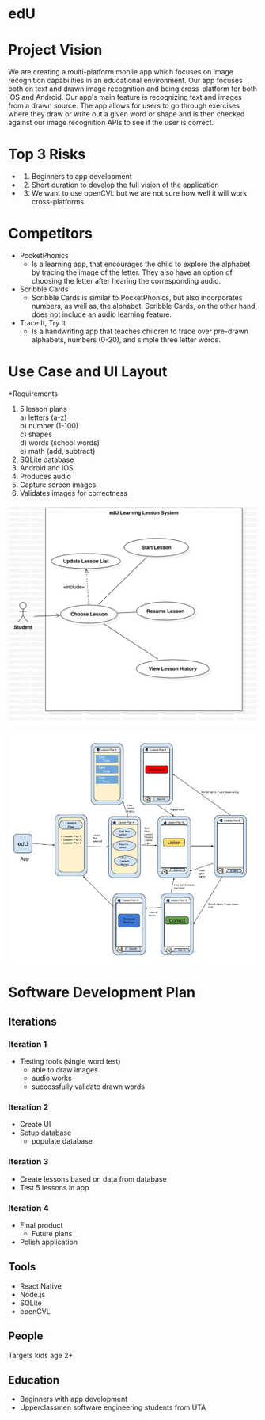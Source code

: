 # edU

# Project Vision

We are creating a multi-platform mobile app which focuses on image recognition capabilities in an educational environment. Our app focuses both on text and drawn image recognition and being cross-platform for both iOS and Android. Our app's main feature is recognizing text and images from a drawn source. The app allows for users to go through exercises where they draw or write out a given word or shape and is then checked against our image recognition APIs to see if the user is correct.

# Top 3 Risks
* 1. Beginners to app development  
* 2. Short duration to develop the full vision of the application  
* 3. We want to use openCVL but we are not sure how well it will work cross-platforms

# Competitors
* PocketPhonics
  	* Is a learning app, that encourages the child to explore the alphabet by tracing the image of the letter. They also have an option of choosing the letter after hearing the corresponding audio.
* Scribble Cards
	* Scribble Cards is similar to PocketPhonics, but also incorporates numbers, as well as, the alphabet. Scribble Cards, on the other hand, does not include an audio learning feature.
* Trace It, Try It
	* Is a handwriting app that teaches children to trace over pre-drawn alphabets, numbers (0-20), and simple three letter words. 

# Use Case and UI Layout

*Requirements 
1) 5 lesson plans  
	a) letters (a-z)  
	b) number (1-100)  
	c) shapes  
	d) words (school words)  
	e) math (add, subtract)  
2) SQLite database
3) Android and iOS
4) Produces audio
5) Capture screen images
6) Validates images for correctness

!['use case'](https://github.com/zacherygentry/CSE-3311/blob/master/edUUseCase.jpg "Use Case") 

!['ui layout'](https://github.com/zacherygentry/CSE-3311/blob/master/edU%20UI%20Layout.jpg?raw=true "UI Layout")


# Software Development Plan

## Iterations

### Iteration 1
* Testing tools (single word test)
	* able to draw images
	* audio works
	* successfully validate drawn words

### Iteration 2
* Create UI
* Setup database
	* populate database

### Iteration 3
* Create lessons based on data from database
* Test 5 lessons in app

### Iteration 4
* Final product
	* Future plans
* Polish application

## Tools
* React Native  
* Node.js
* SQLite
* openCVL

## People
Targets kids age 2+

## Education
* Beginners with app development  
* Upperclassmen software engineering students from UTA  

